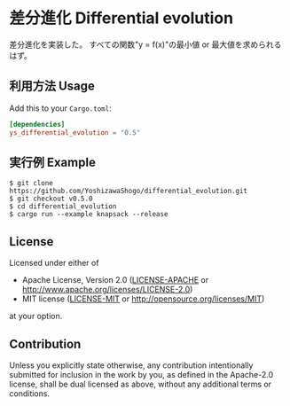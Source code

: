 # 差分進化 Differential evolution

差分進化を実装した。
すべての関数"y = f(x)"の最小値 or 最大値を求められるはず。

## 利用方法 Usage

Add this to your `Cargo.toml`:

```toml
[dependencies]
ys_differential_evolution = "0.5"
```

## 実行例 Example

    $ git clone https://github.com/YoshizawaShogo/differential_evolution.git
    $ git checkout v0.5.0
    $ cd differential_evolution
    $ cargo run --example knapsack --release

## License

Licensed under either of

 * Apache License, Version 2.0
   ([LICENSE-APACHE](LICENSE-APACHE) or http://www.apache.org/licenses/LICENSE-2.0)
 * MIT license
   ([LICENSE-MIT](LICENSE-MIT) or http://opensource.org/licenses/MIT)

at your option.

## Contribution

Unless you explicitly state otherwise, any contribution intentionally submitted
for inclusion in the work by you, as defined in the Apache-2.0 license, shall be
dual licensed as above, without any additional terms or conditions.